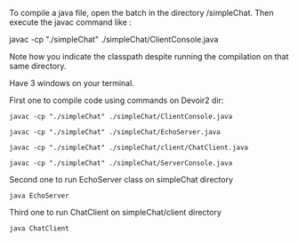 
To compile a java file, open the batch in the directory
/simpleChat. Then execute the javac command like :

javac -cp "./simpleChat" ./simpleChat/ClientConsole.java

Note how you indicate the classpath despite running the compilation
on that same directory.

Have 3 windows on your terminal.

First one to compile code using commands on Devoir2 dir:

    javac -cp "./simpleChat" ./simpleChat/ClientConsole.java

    javac -cp "./simpleChat" ./simpleChat/EchoServer.java

    javac -cp "./simpleChat" ./simpleChat/client/ChatClient.java  

    javac -cp "./simpleChat" ./simpleChat/ServerConsole.java  

Second one to run EchoServer class on simpleChat directory

    java EchoServer

Third one to run ChatClient on simpleChat/client directory

    java ChatClient
